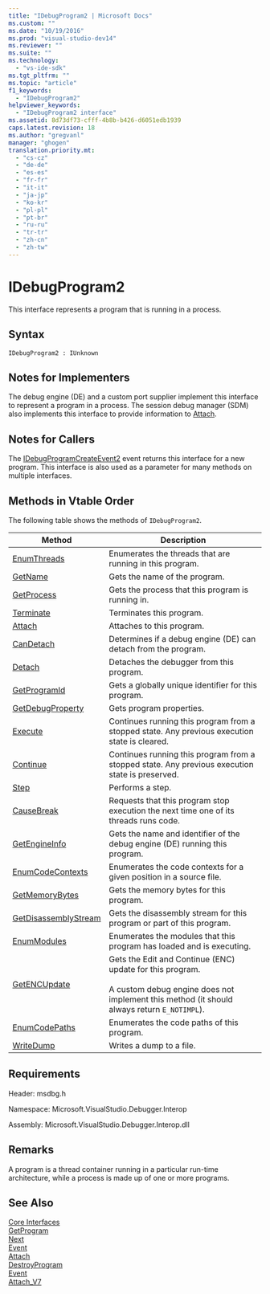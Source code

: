```yaml
---
title: "IDebugProgram2 | Microsoft Docs"
ms.custom: ""
ms.date: "10/19/2016"
ms.prod: "visual-studio-dev14"
ms.reviewer: ""
ms.suite: ""
ms.technology: 
  - "vs-ide-sdk"
ms.tgt_pltfrm: ""
ms.topic: "article"
f1_keywords: 
  - "IDebugProgram2"
helpviewer_keywords: 
  - "IDebugProgram2 interface"
ms.assetid: 8d73df73-cfff-4b8b-b426-d6051edb1939
caps.latest.revision: 18
ms.author: "gregvanl"
manager: "ghogen"
translation.priority.mt: 
  - "cs-cz"
  - "de-de"
  - "es-es"
  - "fr-fr"
  - "it-it"
  - "ja-jp"
  - "ko-kr"
  - "pl-pl"
  - "pt-br"
  - "ru-ru"
  - "tr-tr"
  - "zh-cn"
  - "zh-tw"
---
```

# IDebugProgram2
This interface represents a program that is running in a process.  
  
## Syntax  
  
```  
IDebugProgram2 : IUnknown  
```  
  
## Notes for Implementers  
 The debug engine (DE) and a custom port supplier implement this interface to represent a program in a process. The session debug manager (SDM) also implements this interface to provide information to [Attach](../extensibility/idebugprogram2--attach.md).  
  
## Notes for Callers  
 The [IDebugProgramCreateEvent2](../extensibility/idebugprogramcreateevent2.md) event returns this interface for a new program. This interface is also used as a parameter for many methods on multiple interfaces.  
  
## Methods in Vtable Order  
 The following table shows the methods of `IDebugProgram2`.  
  
|Method|Description|  
|------------|-----------------|  
|[EnumThreads](../extensibility/idebugprogram2--enumthreads.md)|Enumerates the threads that are running in this program.|  
|[GetName](../extensibility/idebugprogram2--getname.md)|Gets the name of the program.|  
|[GetProcess](../extensibility/idebugprogram2--getprocess.md)|Gets the process that this program is running in.|  
|[Terminate](../extensibility/idebugprogram2--terminate.md)|Terminates this program.|  
|[Attach](../extensibility/idebugprogram2--attach.md)|Attaches to this program.|  
|[CanDetach](../extensibility/idebugprogram2--candetach.md)|Determines if a debug engine (DE) can detach from the program.|  
|[Detach](../extensibility/idebugprogram2--detach.md)|Detaches the debugger from this program.|  
|[GetProgramId](../extensibility/idebugprogram2--getprogramid.md)|Gets a globally unique identifier for this program.|  
|[GetDebugProperty](../extensibility/idebugprogram2--getdebugproperty.md)|Gets program properties.|  
|[Execute](../extensibility/idebugprogram2--execute.md)|Continues running this program from a stopped state. Any previous execution state is cleared.|  
|[Continue](../extensibility/idebugprogram2--continue.md)|Continues running this program from a stopped state. Any previous execution state is preserved.|  
|[Step](../extensibility/idebugprogram2--step.md)|Performs a step.|  
|[CauseBreak](../extensibility/idebugprogram2--causebreak.md)|Requests that this program stop execution the next time one of its threads runs code.|  
|[GetEngineInfo](../extensibility/idebugprogram2--getengineinfo.md)|Gets the name and identifier of the debug engine (DE) running this program.|  
|[EnumCodeContexts](../extensibility/idebugprogram2--enumcodecontexts.md)|Enumerates the code contexts for a given position in a source file.|  
|[GetMemoryBytes](../extensibility/idebugprogram2--getmemorybytes.md)|Gets the memory bytes for this program.|  
|[GetDisassemblyStream](../extensibility/idebugprogram2--getdisassemblystream.md)|Gets the disassembly stream for this program or part of this program.|  
|[EnumModules](../extensibility/idebugprogram2--enummodules.md)|Enumerates the modules that this program has loaded and is executing.|  
|[GetENCUpdate](../extensibility/idebugprogram2--getencupdate.md)|Gets the Edit and Continue (ENC) update for this program.<br /><br /> A custom debug engine does not implement this method (it should always return `E_NOTIMPL`).|  
|[EnumCodePaths](../extensibility/idebugprogram2--enumcodepaths.md)|Enumerates the code paths of this program.|  
|[WriteDump](../extensibility/idebugprogram2--writedump.md)|Writes a dump to a file.|  
  
## Requirements  
 Header: msdbg.h  
  
 Namespace: Microsoft.VisualStudio.Debugger.Interop  
  
 Assembly: Microsoft.VisualStudio.Debugger.Interop.dll  
  
## Remarks  
 A program is a thread container running in a particular run-time architecture, while a process is made up of one or more programs.  
  
## See Also  
 [Core Interfaces](../extensibility/core-interfaces.md)   
 [GetProgram](../extensibility/idebugthread2--getprogram.md)   
 [Next](../extensibility/ienumdebugprograms2--next.md)   
 [Event](../extensibility/idebugportevents2--event.md)   
 [Attach](../extensibility/idebugengine2--attach.md)   
 [DestroyProgram](../extensibility/idebugengine2--destroyprogram.md)   
 [Event](../extensibility/idebugeventcallback2--event.md)   
 [Attach_V7](../extensibility/idebugprogramnode2--attach_v7.md)